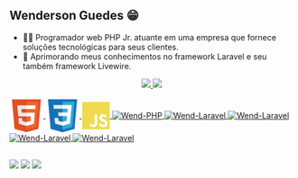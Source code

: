 ## Wenderson Guedes 😁

- 🧑‍💻  Programador web PHP Jr. atuante em uma empresa que fornece soluções tecnológicas para seus clientes.
- 🚀  Aprimorando meus conhecimentos no framework Laravel e seu também framework Livewire.


<div align="center">
  <a href="https://github.com/wendersonguedez">
  <img height="180em" src="https://github-readme-stats.vercel.app/api?username=wendersonguedez&show_icons=true&theme=dark&include_all_commits=true&count_private=true"/>
  <img height="180em" src="https://github-readme-stats.vercel.app/api/top-langs/?username=wendersonguedez&layout=compact&langs_count=7&theme=dark"/>
</div>

<div style="display: inline_block"><br>
  <img align="center" alt="Rafa-HTML" height="60" width="60" src="https://raw.githubusercontent.com/devicons/devicon/master/icons/html5/html5-original.svg">
   
  <img align="center" alt="Rafa-CSS" height="60" width="60" src="https://raw.githubusercontent.com/devicons/devicon/master/icons/css3/css3-original.svg">
   
  <img align="center" alt="Wend-Js" height="50" width="50" src="https://raw.githubusercontent.com/devicons/devicon/master/icons/javascript/javascript-plain.svg">
   
  <img align="center" alt="Wend-PHP" height="60" width="60" src="https://cdn.jsdelivr.net/gh/devicons/devicon/icons/php/php-original.svg"/>
   
  <img align="center" alt="Wend-Laravel" height="50" width="50" src="https://cdn.jsdelivr.net/gh/devicons/devicon/icons/laravel/laravel-plain-wordmark.svg" />
          
  <img align="center" alt="Wend-Laravel" height="60" width="60" src="https://cdn.jsdelivr.net/gh/devicons/devicon/icons/mysql/mysql-original-wordmark.svg" />
   
  <img align="center" alt="Wend-Laravel" height="60" width="60" src="https://cdn.jsdelivr.net/gh/devicons/devicon/icons/bootstrap/bootstrap-original.svg" />
  
  <img align="center" alt="Wend-Laravel" height="60" width="60" src="https://cdn.jsdelivr.net/gh/devicons/devicon/icons/linux/linux-original.svg" />   
        
</div> 
   
##
  
<div> 
   <a href="https://instagram.com/wendersonguedez" target="_blank"><img src="https://img.shields.io/badge/-Instagram-%23E4405F?style=for-the-badge&logo=instagram&logoColor=white" target="_blank"></a>
   <a href = "mailto:wendersongdz6@gmail.com"><img src="https://img.shields.io/badge/Gmail-D14836?style=for-the-badge&logo=gmail&logoColor=white" target="_blank"></a>
   <a href="https://www.linkedin.com/in/wenderson-guedes/" target="_blank"><img src="https://img.shields.io/badge/-LinkedIn-%230077B5?style=for-the-badge&logo=linkedin&logoColor=white" target="_blank"></a> 
  
    
</div>

          
   
  
 
          
